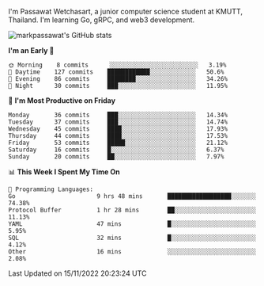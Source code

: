 
I'm Passawat Wetchasart, a junior computer science student at KMUTT, Thailand. I'm learning Go, gRPC, and web3 development.


![markpassawat's GitHub stats](https://github-readme-stats.vercel.app/api?username=markpassawat&show_icons=true&theme=radical)

<!--START_SECTION:waka-->
**I'm an Early 🐤** 

```text
🌞 Morning    8 commits      ░░░░░░░░░░░░░░░░░░░░░░░░░   3.19% 
🌆 Daytime    127 commits    ████████████░░░░░░░░░░░░░   50.6% 
🌃 Evening    86 commits     ████████░░░░░░░░░░░░░░░░░   34.26% 
🌙 Night      30 commits     ███░░░░░░░░░░░░░░░░░░░░░░   11.95%

```
📅 **I'm Most Productive on Friday** 

```text
Monday       36 commits     ███░░░░░░░░░░░░░░░░░░░░░░   14.34% 
Tuesday      37 commits     ███░░░░░░░░░░░░░░░░░░░░░░   14.74% 
Wednesday    45 commits     ████░░░░░░░░░░░░░░░░░░░░░   17.93% 
Thursday     44 commits     ████░░░░░░░░░░░░░░░░░░░░░   17.53% 
Friday       53 commits     █████░░░░░░░░░░░░░░░░░░░░   21.12% 
Saturday     16 commits     █░░░░░░░░░░░░░░░░░░░░░░░░   6.37% 
Sunday       20 commits     ██░░░░░░░░░░░░░░░░░░░░░░░   7.97%

```


📊 **This Week I Spent My Time On** 

```text
💬 Programming Languages: 
Go                       9 hrs 48 mins       ██████████████████░░░░░░░   74.38% 
Protocol Buffer          1 hr 28 mins        ██░░░░░░░░░░░░░░░░░░░░░░░   11.13% 
YAML                     47 mins             █░░░░░░░░░░░░░░░░░░░░░░░░   5.95% 
SQL                      32 mins             █░░░░░░░░░░░░░░░░░░░░░░░░   4.12% 
Other                    16 mins             ░░░░░░░░░░░░░░░░░░░░░░░░░   2.08%

```


 Last Updated on 15/11/2022 20:23:24 UTC
<!--END_SECTION:waka-->

<!--
**markpassawat/markpassawat** is a ✨ _special_ ✨ repository because its `README.md` (this file) appears on your GitHub profile.

Here are some ideas to get you started:

- 🔭 I’m currently working on ...
- 🌱 I’m currently learning ...
- 👯 I’m looking to collaborate on ...
- 🤔 I’m looking for help with ...
- 💬 Ask me about ...
- 📫 How to reach me: ...
- 😄 Pronouns: He/Him
- ⚡ Fun fact: ...
-->

